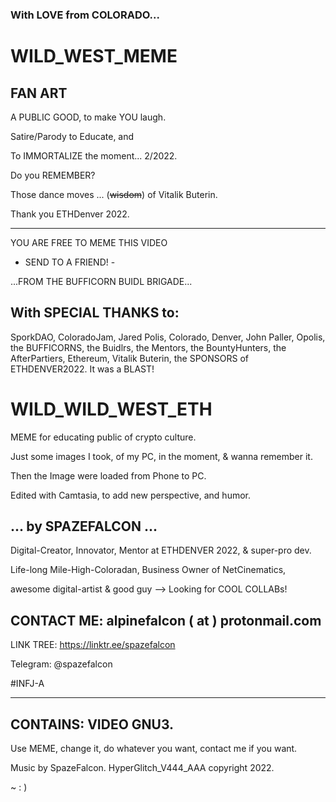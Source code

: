 ### With LOVE from COLORADO...

# WILD_WEST_MEME

## FAN ART

A PUBLIC GOOD, to make YOU laugh. 

Satire/Parody to Educate, and

To IMMORTALIZE the moment... 2/2022.

Do you REMEMBER?

Those dance moves ... (~~wisdom~~) of Vitalik Buterin.

Thank you ETHDenver 2022.

----

YOU ARE FREE TO MEME THIS VIDEO

- SEND TO A FRIEND! - 

...FROM THE BUFFICORN BUIDL BRIGADE...

## With SPECIAL THANKS to: 

SporkDAO, ColoradoJam, Jared Polis, Colorado, Denver, John Paller, Opolis, the BUFFICORNS, the Buidlrs, the Mentors, the BountyHunters, the AfterPartiers, Ethereum, Vitalik Buterin, the SPONSORS of ETHDENVER2022. It was a BLAST!


# WILD_WILD_WEST_ETH

MEME for educating public of crypto culture.

Just some images I took, of my PC, in the moment, & wanna remember it.

Then the Image were loaded from Phone to PC. 

Edited with Camtasia, to add new perspective, and humor.

## ... by SPAZEFALCON ... 

Digital-Creator, Innovator, Mentor at ETHDENVER 2022, & super-pro dev.

Life-long Mile-High-Coloradan, Business Owner of NetCinematics,

awesome digital-artist & good guy --> Looking for COOL COLLABs!

## CONTACT ME: alpinefalcon ( at ) protonmail.com

LINK TREE: https://linktr.ee/spazefalcon

Telegram: @spazefalcon

#INFJ-A

----

## CONTAINS: VIDEO GNU3.

Use MEME, change it, do whatever you want, contact me if you want.

Music by SpazeFalcon. HyperGlitch_V444_AAA copyright 2022.

~ : )
